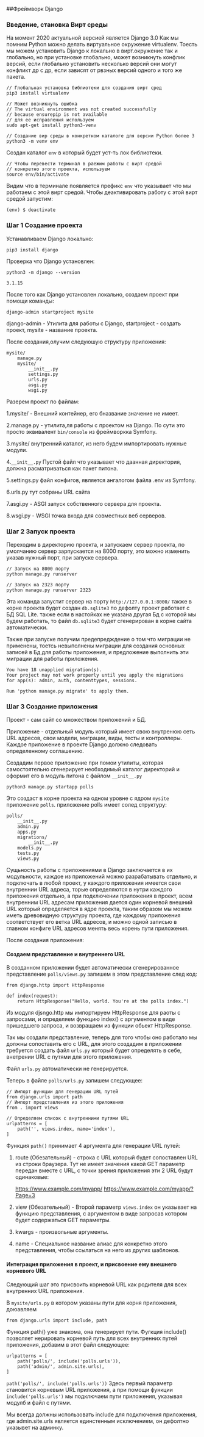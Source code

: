 ##Фреймворк Django

### Введение, становка Вирт среды
На момент 2020 актуальной версией является Django 3.0 Как мы помним Python 
можно делать виртуальное окружение virtualenv. Тоесть мы можем установить
Django к локально в вирт.окружение так и глобально, но при установке 
глобально, может возникнуть конфлик версий, если глобально установить
несколько версий они могут конфликт др с др, если зависят от рвзных версий 
одного и того же пакета.

    // Глобальная установка библиотеки для создания вирт сред
    pip3 install virtualenv

    // Может возникнуть ошибка
    // The virtual environment was not created successfully 
    // because ensurepip is not available
    // для ее исправления используем
    sudo apt-get install python3-venv

    // Создание вир среды в конкретном каталоге для версии Python более 3
    python3 -m venv env

Создан каталог `env` в который будет уст-ть лок библиотеки.

    // Чтобы перевести терминал в раежим работы с вирт средой 
    // конкретно этого проекта, используем 
    source env/bin/activate

Видим что в терминале появляется префикс `env` что указывает что мы работаем
с этой вирт средой. Чтобы деактивировать работу с этой вирт средой запустим:

    (env) $ deactivate

### Шаг 1 Создание проекта
Устанавливаем Django локально:

    pip3 install django

Проверка что Django установлен:

    python3 -m django --version
    
    3.1.15

После того как Django установлен локально, создаем проект при помощи команды:

    django-admin startproject mysite

django-admin - Утилита для работы с Django, startproject - создать проект,
mysite - название проекта.

После создания,олучим следуюшую структуру приложения:

    mysite/
        manage.py
        mysite/
            __init__.py
            settings.py
            urls.py
            asgi.py
            wsgi.py

Разерем проект по файлам:

1.mysite/ - Внешний контейнер, его бназвание значение не имеет.

2.manage.py - утилита,ля работы с проектом на Django. По сути это просто 
эквивалент `bin/console` из фреймворкка Symfony.

3.mysite/ внутренний каталог, из него будем импортировать нужные модули.

4.`__init__.py` Пустой файл что указывает что даанная директория, должна 
расматриваться как пакет питона.

5.settings.py файл конфигов, является ангалогом файла .env из Symfony.

6.urls.py тут собраны URL сайта

7.asgi.py - ASGI запуск собственного сервера для проекта.

8.wsgi.py - WSGI точка входа для совместных веб серверов.

### Шаг 2 Запуск проекта
Переходим в директорию проекта, и запускаем сервер проекта, по умолчанию 
сервер зарпускается на 8000 порту,  это можно изменить указав нужный
порт, при запуске сервера.

    // Запуск на 8000 порту
    python manage.py runserver

    // Запуск на 2323 порту
    python manage.py runserver 2323

Эта команда запустит сервер на порту  `http://127.0.0.1:8000/` также в корне 
проекта будет создан `db.sqlite3` по дефолту проект работает с БД SQL Lite.
также если в настойках не указана другая Бд с которой мы будем работать, то 
файл `db.sqlite3` будет сгенерирован в корне сайта автоматически.

Также при запуске получим предепредждение о том что миграции не применены,
тоетсь невыполнены миграции для создания основных записей в Бд для работы
приложения, и предложение выполнить эти миграции для работы приложения.

    You have 18 unapplied migration(s). 
    Your project may not work properly until you apply the migrations
    for app(s): admin, auth, contenttypes, sessions.

    Run 'python manage.py migrate' to apply them.

### Шаг 3 Создание приложения

Проект - сам сайт со множеством приложений и БД.

Приложение - отдельный модуль который имеет свою внутренюю сеть URL адресов,
свои модели, миграции, виды, тесты и контроллеры. Каждое приложение в проекте
Django должно следовать определенному соглашению.

Создадим первое приложение при помои утилиты, которая самостоятельно сгенерирует
необходимый каталог директорий и оформит его в модуль питона с файлом `__init__.py`

    python3 manage.py startapp polls

Это создаст в корне проекта на одном уровне с ядром `mysite` приложение `polls`.
приложение polls имеет солед структуру:

    polls/
        __init__.py
        admin.py
        apps.py
        migrations/
            __init__.py
        models.py
        tests.py
        views.py

Сущьность работы с приложениями в Django заключается в их модульности, каждое 
из приложений можно разрабатывать отдельно, и подключать в любой проект,
у каждого приложения имеется свои внутреннии URL адреса, торые определяются
в нутри каждого приложения отдельно, а при подключении приложения в проект, 
всем внутренним URL адресам приложения дается один корневой внешний URL который
определяется в ядре проекта, таким образом мы можем иметь древовидную структуру
проекта, где каждому приложения соответствует его ветка URL адресов, и можно 
одной записью в главном конфиге URL адресов менять весь корень пути приложения.

После создания приложения:
#### Создаем представление и внутреннего URL
В созданном приложении будет автоматически сгенерированное представление
`polls/views.py` запишем в этом представление след код:

    from django.http import HttpResponse

    def index(request):
        return HttpResponse("Hello, world. You're at the polls index.")

Из модуля djsngo.http мы импортируем HttpResponse для раоты с запросами,
и определяем функцию index() с аргументом в виде пришедшего запроса, и 
возвращаем из функции обьект HttpResponse.

Так мы создали представление, теперь для того чтобы оно работало мы должны
сопоставить его с URL, для этого создадим в приложении требуется создать
файл `urls.py` который будет определять в себе, внетрении URL с путями для
этого приложения.

Файл `urls.py` автоматически не генерируется.

Теперь в файле `polls/urls.py` запишем следующее:

    // Импорт функции для генерации URL путей
    from django.urls import path
    // Импорт представления из этого приложения
    from . import views
    
    // Определяем список с внутренними путями URL
    urlpatterns = [
        path('', views.index, name='index'),
    ]

Функция `path()` принимает 4 аргумента для генерации URL путей:

1. route (Обезательный) - строка с URL который будет сопоставлен URL
из строки браузера. Тут не имеет значения какой GET параметр передан 
вместе с URL, с точки зрения приложения эти 2 URL будут одинаковые:
   

    https://www.example.com/myapp/
    https://www.example.com/myapp/?Page=3

2. view (Обезательный) - Второй параметр `views.index` он указывает на 
   функцию представления,  с аргументом в виде запросав котором будет 
   содержаться GET параметры.

3. kwargs - произвольные аргументы.

4. name - Специальное название алиас для конкретно этого представления, 
чтобы ссылаться на него из других шаблонов.
   
#### Интеграция приложения в проект, и присвоение ему внешнего корневого URL
Следующий шаг это присвоить корневой URL как родителя для всех 
внутренних URL приложения.

В `mysite/urls.py` в котором указаны пути для корня приложения, доюавляем
    
    from django.urls import include, path

Функция path() уже знакома, она генерирует пути. Фугкция include() позволяет
нерировать корневой путь для всех внутренних путей приложения, добавим
в этот файл следующее:

    urlpatterns = [
        path('polls/', include('polls.urls')),
        path('admin/', admin.site.urls),
    ]

`path('polls/', include('polls.urls'))` Здесь первый параметр становится
корневым URL приложения, а при помощи функции `include('polls.urls')` 
мы подключаем пути приложения, указывая модулб и файл с путями.

Мы всегда должны использовать include для подключения приложения, где
admin.site.urls является единстенным исключением, он дефолтно указывет
на админку.



